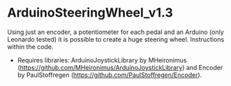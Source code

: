 # ArduinoSteeringWheel_v1.3

Using just an encoder, a potentiometer for each pedal and an Arduino (only Leonardo tested) it is possible to create a huge steering wheel. Instructions within the code.

* Requires libraries: ArduinoJoystickLibrary by MHeironimus (https://github.com/MHeironimus/ArduinoJoystickLibrary) and Encoder by PaulStoffregen (https://github.com/PaulStoffregen/Encoder).
